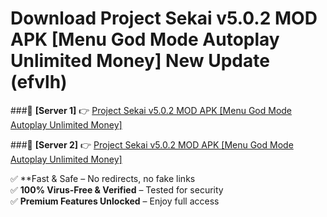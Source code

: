# Download Project Sekai v5.0.2 MOD APK [Menu God Mode Autoplay Unlimited Money] New Update (efvlh)  



###🔹 **[Server 1]** 👉 [Project Sekai v5.0.2 MOD APK [Menu God Mode Autoplay Unlimited Money]](https://apkcomod.com?title=Project_Sekai_v5.0.2_MOD_APK_[Menu_God_Mode_Autoplay_Unlimited_Money]) 

###🔹 **[Server 2]** 👉 [Project Sekai v5.0.2 MOD APK [Menu God Mode Autoplay Unlimited Money]](https://apkcomod.com?title=Project_Sekai_v5.0.2_MOD_APK_[Menu_God_Mode_Autoplay_Unlimited_Money])  

✅ **Fast & Safe – No redirects, no fake links  
✅ **100% Virus-Free & Verified** – Tested for security  
✅ **Premium Features Unlocked** – Enjoy full access  



